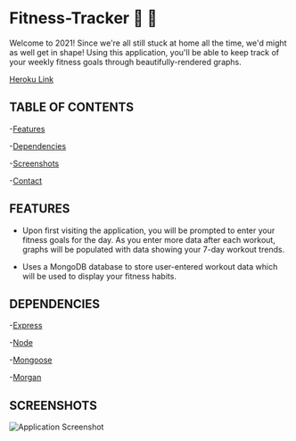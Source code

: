 # Fitness-Tracker :runner: :running:

Welcome to 2021! Since we're all still stuck at home all the time, we'd might as well get in shape! Using this application, you'll be able to keep track of your weekly fitness goals through beautifully-rendered graphs.

[Heroku Link](https://calm-coast-89616.herokuapp.com/)

## TABLE OF CONTENTS

-[Features](#Features)

-[Dependencies](#Dependencies)

-[Screenshots](#Screenshots)

-[Contact](#Contact)

## FEATURES

- Upon first visiting the application, you will be prompted to enter your fitness goals for the day. As you enter more data after each workout, graphs will be populated with data showing your 7-day workout trends.

- Uses a MongoDB database to store user-entered workout data which will be used to display your fitness habits.

## DEPENDENCIES

-[Express](https://www.npmjs.com/package/express)

-[Node](https://www.npmjs.com/package/node)

-[Mongoose](https://www.npmjs.com/package/mongoose)

-[Morgan](https://www.npmjs.com/package/morgan)

## SCREENSHOTS

![Application Screenshot](./assets/)